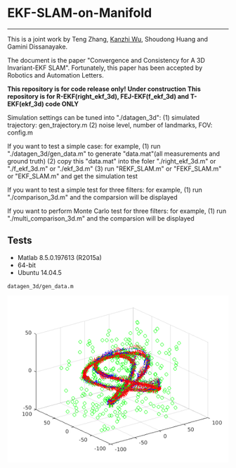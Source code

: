 # EKF-SLAM-on-Manifold

------------------------
This is a joint work by Teng Zhang, [Kanzhi Wu](kanzhi.me), Shoudong Huang and Gamini Dissanayake.

The document is the paper "Convergence and Consistency for A 3D Invariant-EKF SLAM".
Fortunately, this paper has been accepted by Robotics and Automation Letters.



__This repository is for code release only!__
__Under construction__
__This repository is for R-EKF(right_ekf_3d), FEJ-EKF(f_ekf_3d) and T-EKF(ekf_3d) code ONLY__


Simulation settings can be tuned into "./datagen_3d":
(1) simulated trajectory:       gen_trajectory.m
(2) noise level, number of landmarks, FOV: config.m




If you want to test a simple case:
for example, 
(1)   run "./datagen_3d/gen_data.m" to generate "data.mat"(all measurements and ground truth) 
(2)   copy this "data.mat" into the foler "./right_ekf_3d.m" or "./f_ekf_3d.m" or "./ekf_3d.m"
(3)   run "REKF_SLAM.m" or "FEKF_SLAM.m" or "EKF_SLAM.m"    and get the simulation test


If you want to test a simple test for three filters:
for example, 
(1)   run "./comparison_3d.m" and the comparsion will be displayed


If you want to perform Monte Carlo test for three filters:
for example, 
(1)   run "./multi_comparison_3d.m" and the comparsion will be displayed

## Tests
* Matlab 8.5.0.197613 (R2015a)
* 64-bit
* Ubuntu 14.04.5

```
datagen_3d/gen_data.m
```
![data](https://raw.githubusercontent.com/ICRA2017/EKF-SLAM-on-Manifold/reproducible/datagen_3d/gen_data.png)
